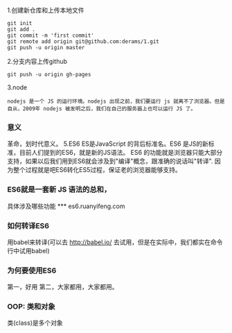 1.创建新仓库和上传本地文件
```
git init
git add .
git commit -m 'first commit'
git remote add origin git@github.com:derams/1.git
git push -u origin master
```
2.分支内容上传github
```
git push -u origin gh-pages
```
3.node
```
nodejs 是一个 JS 的运行环境。nodejs 出现之前，我们要运行 js 就离不了浏览器。但是自从，2009年 nodejs 被发明之后，我们在自己的服务器上也可以运行 JS 了。
```
### 意义
革命，划时代意义。
5.ES6
ES是JavaScript 的背后标准名。ES6 是JS的新标准，目前人们提到的ES6，就是新的JS语法。
ES6 的功能就是浏览器只能大部分支持，如果以后我们用到ES6就会涉及到"编译"概念，跟准确的说话叫"转译".
因为整个过程就是吧ES6转化ES5过程，保证老的浏览器能够支持。
### ES6就是一套新 JS 语法的总和，

具体涉及哪些功能
*** es6.ruanyifeng.com
### 如何转译ES6
用babel来转译(可以去 http://babel.io/ 去试用，但是在实际中，我们都实在命令行中试用babel)
### 为何要使用ES6

第一，好用
第二，大家都用，大家都用。
### OOP: 类和对象
类(class)是多个对象
